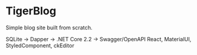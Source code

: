 # TigerBlog

Simple blog site built from scratch.

SQLite -> Dapper -> .NET Core 2.2 -> Swagger/OpenAPI 
React, MaterialUI, StyledComponent, ckEditor
